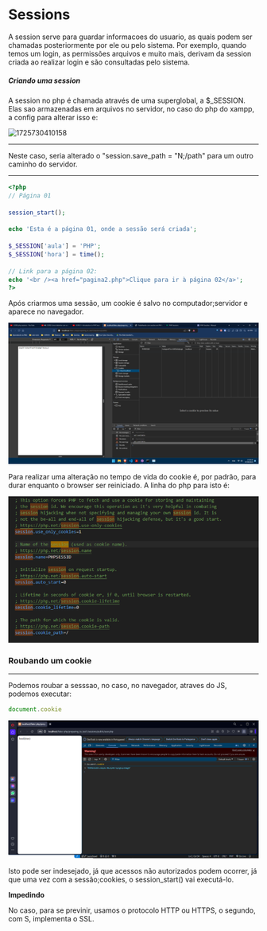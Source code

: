 # Sessions

A session serve para guardar informacoes do usuario, as quais podem ser chamadas posteriormente por ele ou pelo sistema. Por exemplo, quando temos um login, as permissões arquivos e muito mais, derivam da session criada ao realizar login e são consultadas pelo sistema.


##### Criando uma session

A session no php é chamada através de uma superglobal, a $_SESSION. Elas sao armazenadas em arquivos no servidor, no caso do php do xampp, a config para alterar isso e:


![1725730410158](image/sessions_notes/1725730410158.png)

---
Neste caso, seria alterado o "session.save_path = "N;/path" para um outro caminho do servidor.


---
```php
<?php
// Página 01

session_start();

echo 'Esta é a página 01, onde a sessão será criada';

$_SESSION['aula'] = 'PHP';
$_SESSION['hora'] = time();

// Link para a página 02:
echo '<br /><a href="pagina2.php">Clique para ir à página 02</a>';
?>
```


Após criarmos uma sessão, um cookie é salvo no computador;servidor e aparece no navegador.

![1725730600042](image/sessions_notes/1725730600042.png)


Para realizar uma alteração no tempo de vida do cookie é, por padrão, para durar enquanto o browser ser reiniciado. A linha do php para isto é:

![1725730696083](image/sessions_notes/1725730696083.png)



### Roubando um cookie

---

Podemos roubar a sesssao, no caso, no navegador, atraves do JS, podemos executar:

```javascript
document.cookie
```

![1725732081560](image/sessions_notes/1725732081560.png)

Isto pode ser indesejado, já que acessos não autorizados podem ocorrer, já que uma vez com a sessão;cookies, o session_start() vai executá-lo.

**Impedindo**

No caso, para se previnir, usamos o protocolo HTTP ou HTTPS, o segundo, com S, implementa o SSL.
